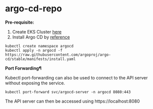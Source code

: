 # argo-cd-repo

**Pre-requisite:**

1. Create EKS Cluster [here](https://github.com/Raiyan1993/terraform/tree/master/EKS-project-1)
2. Install Argo CD by [reference](https://argo-cd.readthedocs.io/en/stable/getting_started/)
~~~
kubectl create namespace argocd
kubectl apply -n argocd -f https://raw.githubusercontent.com/argoproj/argo-cd/stable/manifests/install.yaml
~~~

**Port Forwarding¶**

Kubectl port-forwarding can also be used to connect to the API server without exposing the service.
~~~
kubectl port-forward svc/argocd-server -n argocd 8080:443
~~~

The API server can then be accessed using https://localhost:8080
